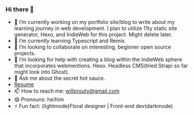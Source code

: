 ### Hi there 👋
- 🔭 I’m currently working on my portfolio site/blog to write about my learning journey in web development. I plan to utilize 11ty static site generator, Hexo, and IndieWeb for this project. Might delete later.
- 🌱 I’m currently learning Typescript and Remix.
- 👯 I’m looking to collaborate on interesting, beginner open source projects.
- 🤔 I’m looking for help with creating a blog within the IndieWeb sphere that incorporates webmentions. Hexo. Headless CMS(tried Strapi so far might look into Ghost).
- 💬 Ask me about the secret hot sauce.
- [Resume]([https://drive.google.com/file/d/1YUMQQIjCe76a7YOnKDHwAxmltCQqmVkz/view?usp=sharing](https://drive.google.com/file/d/1ZjP68FwM_tH9WXvgj5vM4gG7hqQZIyh6/view?usp=drive_link))
- 📫 How to reach me: willprouty@gmail.com
- 😄 Pronouns: he/him
- ⚡ Fun fact: (lightmode)Floral designer | Front-end dev(darkmode)

<!--
**illfriday/illfriday** is a ✨ _special_ ✨ repository because its `README.md` (this file) appears on your GitHub profile.

Here are some ideas to get you started:

- 🔭 I’m currently working on my portfolio site/blog to write about my learning journey in web development. I plan to utilize 11ty static site generator, Hexo, and IndieWeb for this project. Might delete later.
- 🌱 I’m currently learning Typescript and Remix.
- 👯 I’m looking to collaborate on interesting, beginner open source projects.
- 🤔 I’m looking for help with creating a blog within the IndieWeb sphere that incorporates webmentions. Hexo. Headless CMS(tried Strapi so far might look into Ghost).
- 💬 Ask me about hot sauce.
- 📫 How to reach me: willprouty@gmail.com
  - 😄 Pronouns: he/him
- ⚡ Fun fact: (lightmode)Floral designer | Front-end dev(darkmode)
-->
